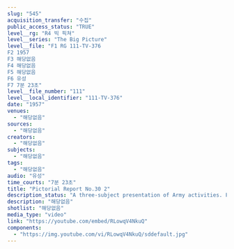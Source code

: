 ```yaml
---
slug: "545"
acquisition_transfer: "수집"
public_access_status: "TRUE"
level__rg: "R4 빅 픽쳐"
level__series: "The Big Picture"
level__file: "F1 RG 111-TV-376
F2 1957
F3 해당없음
F4 해당없음
F5 해당없음
F6 유성
F7 7분 23초"
level__file_number: "111"
level__local_identifier: "111-TV-376"
date: "1957"
venues: 
  - "해당없음"
sources: 
  - "해당없음"
creators: 
  - "해당없음"
subjects: 
  - "해당없음"
tags: 
  - "해당없음"
audio: "유성"
time_courts: "7분 23초"
title: "Pictorial Report No.30 2"
description_status: "A three-subject presentation of Army activities. First is the Soldiers` Code of Conduct; second is 'Operation Red Corpuscle', the blood donor program in Germany; and third, how milk reaches Army troops in Japan."
description: "해당없음"
shotlist: "해당없음"
media_type: "video"
link: "https://youtube.com/embed/RLowqV4NkuQ"
components: 
  - "https://img.youtube.com/vi/RLowqV4NkuQ/sddefault.jpg"
---
```


